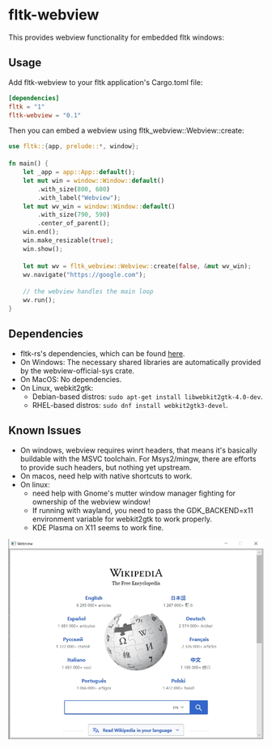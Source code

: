 # fltk-webview

This provides webview functionality for embedded fltk windows:

## Usage
Add fltk-webview to your fltk application's Cargo.toml file:
```toml
[dependencies]
fltk = "1"
fltk-webview = "0.1"
```

Then you can embed a webview using fltk_webview::Webview::create:
```rust
use fltk::{app, prelude::*, window};

fn main() {
    let _app = app::App::default();
    let mut win = window::Window::default()
        .with_size(800, 600)
        .with_label("Webview");
    let mut wv_win = window::Window::default()
        .with_size(790, 590)
        .center_of_parent();
    win.end();
    win.make_resizable(true);
    win.show();

    let mut wv = fltk_webview::Webview::create(false, &mut wv_win);
    wv.navigate("https://google.com");
    
    // the webview handles the main loop
    wv.run();
}
```

## Dependencies
- fltk-rs's dependencies, which can be found [here](https://github.com/fltk-rs/fltk-rs#dependencies).
- On Windows: The necessary shared libraries are automatically provided by the webview-official-sys crate.
- On MacOS: No dependencies.
- On Linux, webkit2gtk:
    - Debian-based distros: `sudo apt-get install libwebkit2gtk-4.0-dev`.
    - RHEL-based distros: `sudo dnf install webkit2gtk3-devel`.

## Known Issues
- On windows, webview requires winrt headers, that means it's basically buildable with the MSVC toolchain. For Msys2/mingw, there are efforts to provide such headers, but nothing yet upstream.
- On macos, need help with native shortcuts to work.
- On linux:
    - need help with Gnome's mutter window manager fighting for ownership of the webview window!
    - If running with wayland, you need to pass the GDK_BACKEND=x11 environment variable for webkit2gtk to work properly.
    - KDE Plasma on X11 seems to work fine.


![alt_test](screenshots/ex.jpg)

